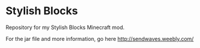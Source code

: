 # Stylish Blocks
Repository for my Stylish Blocks Minecraft mod. 

For the jar file and more information, go here http://sendwaves.weebly.com/
